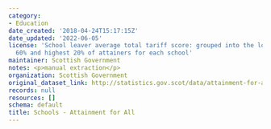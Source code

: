 ```yaml
---
category:
- Education
date_created: '2018-04-24T15:17:15Z'
date_updated: '2022-06-05'
license: 'School leaver average total tariff score: grouped into the lowest 20%, middle
  60% and highest 20% of attainers for each school'
maintainer: Scottish Government
notes: <p>manual extraction</p>
organization: Scottish Government
original_dataset_link: http://statistics.gov.scot/data/attainment-for-all
records: null
resources: []
schema: default
title: Schools - Attainment for All
---
```

